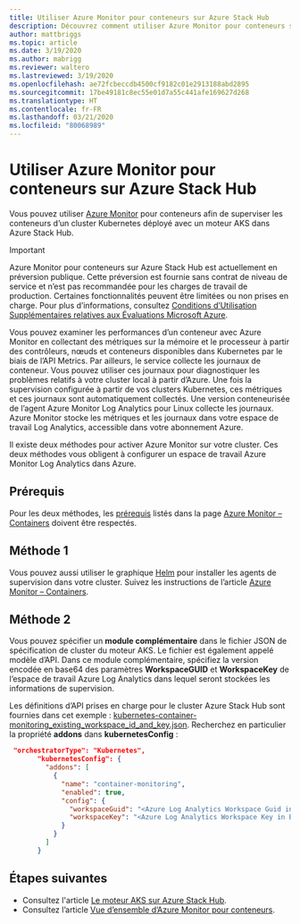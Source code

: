 ```yaml
---
title: Utiliser Azure Monitor pour conteneurs sur Azure Stack Hub
description: Découvrez comment utiliser Azure Monitor pour conteneurs sur Azure Stack Hub.
author: mattbriggs
ms.topic: article
ms.date: 3/19/2020
ms.author: mabrigg
ms.reviewer: waltero
ms.lastreviewed: 3/19/2020
ms.openlocfilehash: ae72fcbeccdb4500cf9182c01e2913188abd2895
ms.sourcegitcommit: 17be49181c8ec55e01d7a55c441afe169627d268
ms.translationtype: HT
ms.contentlocale: fr-FR
ms.lasthandoff: 03/21/2020
ms.locfileid: "80068989"
---
```

# <a name="use-azure-monitor-for-containers-on-azure-stack-hub"></a>Utiliser Azure Monitor pour conteneurs sur Azure Stack Hub

Vous pouvez utiliser [Azure Monitor](https://docs.microsoft.com/azure/azure-monitor/) pour conteneurs afin de superviser les conteneurs d’un cluster Kubernetes déployé avec un moteur AKS dans Azure Stack Hub. 

> [!IMPORTANT]
> Azure Monitor pour conteneurs sur Azure Stack Hub est actuellement en préversion publique.
> Cette préversion est fournie sans contrat de niveau de service et n’est pas recommandée pour les charges de travail de production. Certaines fonctionnalités peuvent être limitées ou non prises en charge. Pour plus d’informations, consultez [Conditions d’Utilisation Supplémentaires relatives aux Évaluations Microsoft Azure](https://azure.microsoft.com/support/legal/preview-supplemental-terms/).

Vous pouvez examiner les performances d’un conteneur avec Azure Monitor en collectant des métriques sur la mémoire et le processeur à partir des contrôleurs, nœuds et conteneurs disponibles dans Kubernetes par le biais de l’API Metrics. Par ailleurs, le service collecte les journaux de conteneur. Vous pouvez utiliser ces journaux pour diagnostiquer les problèmes relatifs à votre cluster local à partir d’Azure. Une fois la supervision configurée à partir de vos clusters Kubernetes, ces métriques et ces journaux sont automatiquement collectés. Une version conteneurisée de l’agent Azure Monitor Log Analytics pour Linux collecte les journaux. Azure Monitor stocke les métriques et les journaux dans votre espace de travail Log Analytics, accessible dans votre abonnement Azure.

Il existe deux méthodes pour activer Azure Monitor sur votre cluster. Ces deux méthodes vous obligent à configurer un espace de travail Azure Monitor Log Analytics dans Azure.

## <a name="prerequisites"></a>Prérequis

Pour les deux méthodes, les [prérequis](https://github.com/Helm/charts/tree/master/incubator/azuremonitor-containers#pre-requisites) listés dans la page [Azure Monitor – Containers](https://github.com/Helm/charts/tree/master/incubator/azuremonitor-containers) doivent être respectés.

## <a name="method-one"></a>Méthode 1

Vous pouvez aussi utiliser le graphique [Helm](https://helm.sh/) pour installer les agents de supervision dans votre cluster. Suivez les instructions de l’article [Azure Monitor – Containers](https://github.com/Helm/charts/tree/master/incubator/azuremonitor-containers).

## <a name="method-two"></a>Méthode 2

Vous pouvez spécifier un **module complémentaire** dans le fichier JSON de spécification de cluster du moteur AKS. Le fichier est également appelé modèle d’API. Dans ce module complémentaire, spécifiez la version encodée en base64 des paramètres **WorkspaceGUID** et **WorkspaceKey** de l’espace de travail Azure Log Analytics dans lequel seront stockées les informations de supervision.

Les définitions d’API prises en charge pour le cluster Azure Stack Hub sont fournies dans cet exemple : [kubernetes-container-monitoring_existing_workspace_id_and_key.json](https://github.com/Azure/aks-engine/blob/master/examples/addons/container-monitoring/kubernetes-container-monitoring_existing_workspace_id_and_key.json). Recherchez en particulier la propriété **addons** dans **kubernetesConfig** :

```JSON  
 "orchestratorType": "Kubernetes",
       "kubernetesConfig": {
         "addons": [
           {
             "name": "container-monitoring",
             "enabled": true,
             "config": {
               "workspaceGuid": "<Azure Log Analytics Workspace Guid in Base-64 encoded>",
               "workspaceKey": "<Azure Log Analytics Workspace Key in Base-64 encoded>"
             }
           }
         ]
       }
```

## <a name="next-steps"></a>Étapes suivantes

- Consultez l'article [Le moteur AKS sur Azure Stack Hub](azure-stack-kubernetes-aks-engine-overview.md).  
- Consultez l’article [Vue d’ensemble d’Azure Monitor pour conteneurs](https://docs.microsoft.com/azure/azure-monitor/insights/container-insights-overview).
